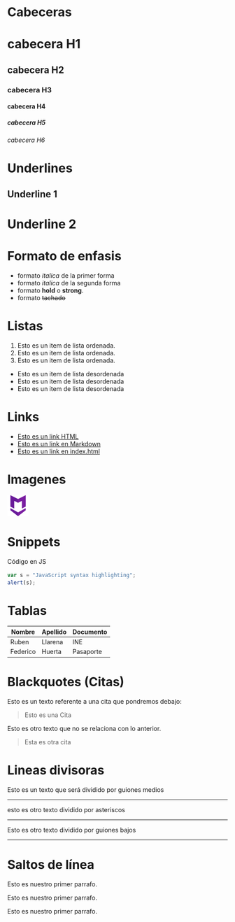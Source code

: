 # Cabeceras
# cabecera H1
## cabecera H2
### cabecera H3
#### cabecera H4
##### cabecera H5
###### cabecera H6

# Underlines
Underline 1
-------------
Underline 2
============

# Formato de enfasis
- formato *italica* de la primer forma
- formato _italica_ de la segunda forma
- formato **hold** o __strong__.
- formato ~~tachado~~

# Listas

1. Esto es un item de lista ordenada.
2. Esto es un item de lista ordenada.
3. Esto es un item de lista ordenada.

- Esto es un item de lista desordenada
- Esto es un item de lista desordenada
- Esto es un item de lista desordenada

# Links

- <a href="http://google.com">Esto es un link HTML </a>
- [Esto es un link en Markdown](http://google.com)
- [Esto es un link en index.html](index.html)

# Imagenes

![Logotipo](https://github.com/adam-p/markdown-here/raw/master/src/common/images/icon48.png "Logo Title Text 1")

# Snippets
Código en JS
```javascript
var s = "JavaScript syntax highlighting";
alert(s);
```
# Tablas
| Nombre | Apellido | Documento | 
| ------ | -------- | --------- |
| Ruben | Llarena | INE |
| Federico | Huerta | Pasaporte |

# Blackquotes (Citas)

Esto es un texto referente a una cita que pondremos debajo:
> Esto es una Cita

Esto es otro texto que no se relaciona con lo anterior.
> Esta es otra cita

# Lineas divisoras

Esto es un texto que será dividido por guiones medios

---
esto es otro texto dividido por asteriscos

***
Esto es otro texto dividido por guiones bajos

___

# Saltos de línea

Esto es nuestro primer parrafo.

Esto es nuestro primer parrafo.

Esto es nuestro primer parrafo.

